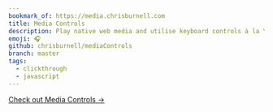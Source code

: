 ```yaml
---
bookmark_of: https://media.chrisburnell.com
title: Media Controls
description: Play native web media and utilise keyboard controls à la YouTube.
emoji: 🎧
github: chrisburnell/mediaControls
branch: master
tags:
  - clickthrough
  - javascript
---
```


<nav class="[ grid ] navigator">
    <a href="{{ bookmark_of }}" class="[ button ] ">Check out Media Controls →</a>
</nav>
